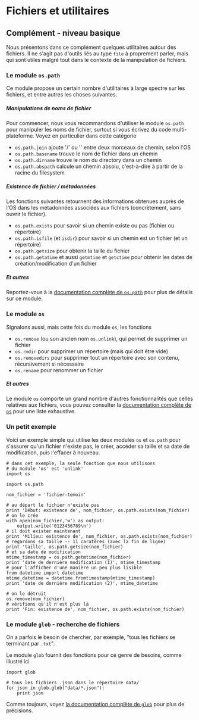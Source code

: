 
# Fichiers et utilitaires

## Complément - niveau basique

Nous présentons dans ce complément quelques utilitaires autour des fichiers. Il
ne s'agit pas d'outils liés au type `file` à proprement parler, mais qui sont
utiles malgré tout dans le contexte de la manipulation de fichiers.

### Le module `os.path`

Ce module propose un certain nombre d'utilitaires à large spectre sur les
fichiers, et entre autres les choses suivantes.

##### Manipulations de noms de fichier

Pour commencer, nous vous recommandons d'utiliser le module `os.path` pour
manipuler les noms de fichier, surtout si vous écrivez du code multi-plateforme.
Voyez en particulier dans cette catégorie

 * `os.path.join` ajoute '/' ou '\' entre deux morceaux de chemin, selon l'OS
 * `os.path.basename` trouve le nom de fichier dans un chemin
 * `os.path.dirname` trouve le nom du directory dans un chemin
 * `os.path.abspath` calcule un chemin absolu, c'est-à-dire à partir de la
racine du filesystem

##### Existence de fichier / métadonnées

Les fonctions suivantes retournent des informations obtenues auprès de l'OS dans
les métadonnées associées aux fichiers (concrètement, sans ouvrir le fichier).

 * `os.path.exists` pour savoir si un chemin existe ou pas (fichier ou
répertoire)
 * `os.path.isfile` (et `isdir`) pour savoir si un chemin est un fichier  (et un
répertoire)
 * `os.path.getsize` pour obtenir la taille du fichier
 * `os.path.getatime` et aussi `getmtime` et `getctime`  pour obtenir les dates
de création/modification d'un fichier

##### Et autres

Reportez-vous à la [documentation complète de
`os.path`](https://docs.python.org/2/library/os.path.html) pour plus de détails
sur ce module.

### Le module `os`

Signalons aussi, mais cette fois du module `os`, les fonctions
 * `os.remove` (ou son ancien nom `os.unlink`), qui permet de supprimer un
fichier
 * `os.rmdir` pour supprimer un répertoire (mais qui doit être vide)
 * `os.removedirs` pour supprimer tout un répertoire avec son contenu,
récursivement si nécessaire
 * `os.rename` pour renommer un fichier

##### Et autres

Le module `os` comporte un grand nombre d'autres fonctionnalités que celles
relatives aux fichiers, vous pouvez consulter la [documentation complète de
`os`](https://docs.python.org/2/library/os.html) pour une liste exhaustive.

### Un petit exemple

Voici un exemple simple qui utilise les deux modules `os` et `os.path` pour
s'assurer qu'un fichier n'existe pas, le créer, accéder sa taille et sa date de
modification, puis l'effacer à nouveau.


    # dans cet exemple, la seule fonction que nous utilisons 
    # du module 'os' est 'unlink' 
    import os 
    
    import os.path
    
    nom_fichier = 'fichier-temoin'
    
    # au départ le fichier n'existe pas
    print 'Début: existence de', nom_fichier, os.path.exists(nom_fichier)
    # on le crée
    with open(nom_fichier,'w') as output:
        output.write('0123456789\n')
    # il doit exister maintenant
    print 'Milieu: existence de', nom_fichier, os.path.exists(nom_fichier)
    # regardons sa taille -- 11 caratères (avec la fin de ligne)
    print 'taille', os.path.getsize(nom_fichier)
    # et sa date de modification 
    mtime_timestamp = os.path.getmtime(nom_fichier)
    print 'date de dernière modification (1)', mtime_timestamp
    # pour l'afficher d'une manière un peu plus lisible
    from datetime import datetime
    mtime_datetime = datetime.fromtimestamp(mtime_timestamp)
    print 'date de dernière modification (2)', mtime_datetime
    
    # on le détruit
    os.remove(nom_fichier)
    # vérifions qu'il n'est plus là
    print 'Fin: existence de', nom_fichier, os.path.exists(nom_fichier)

### Le module `glob` - recherche de fichiers

On a parfois le besoin de chercher, par exemple, "tous les fichiers se terminant
par `.txt`".

Le module `glob` fournit des fonctions pour ce genre de besoins, comme illustré
ici


    import glob
    
    # tous les fichiers .json dans le répertoire data/
    for json in glob.glob("data/*.json"):
        print json

Comme toujours, voyez [la documentation complète de
`glob`](https://docs.python.org/2/library/glob.html) pour plus de précisions.
